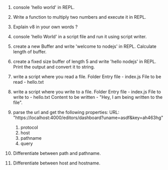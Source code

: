 1. console 'hello world' in REPL.
2. Write a function to multiply two numbers and execute it in REPL.
3. Explain v8 in your own words ?
4. console 'hello World' in a script file and run it using script writer.
5. create a new Buffer and write 'welcome to nodejs' in REPL. Calculate length of buffer.
6. create a fixed size buffer of length 5 and write 'hello nodejs' in REPL. Print the output and convert it to string.
7. write a script where you read a file.
    Folder
        Entry file - index.js
        File to be read - hello.txt
8. write a script where you write to a file.
    Folder
        Entry file - index.js
        File to write to - hello.txt
        Content to be written - "Hey, I am being written to the file".
9. parse the url and get the following properties:
    URL: "https://localhost:4000/editors/dashboard?uname=asdf&key=ah463hg"
    1. protocol
    2. host
    3. pathname
    4. query

11. Differentiate between path and pathname.
10. Differentiate between host and hostname.